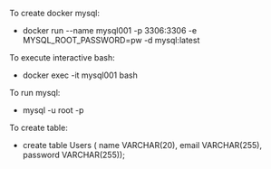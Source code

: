 To create docker mysql: 
 -  docker run --name mysql001 -p 3306:3306 -e MYSQL_ROOT_PASSWORD=pw -d mysql:latest

 To execute interactive bash:
 - docker exec -it mysql001 bash

 To run mysql: 
 - mysql -u root -p

 To create table: 
 - create table Users ( name VARCHAR(20), email VARCHAR(255), password VARCHAR(255));